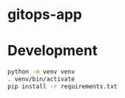 # gitops-app

# Development

```bash
python -m venv venv
. venv/bin/activate
pip install -r requirements.txt
```